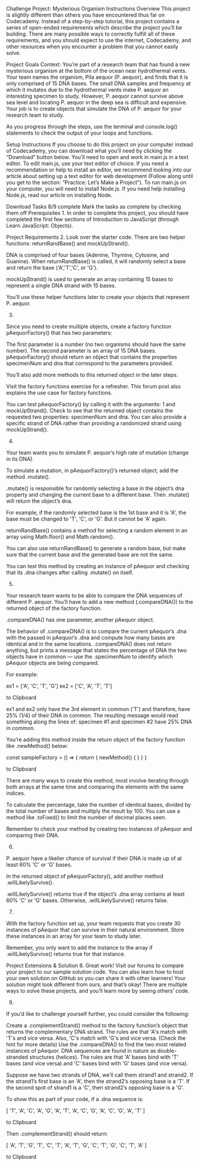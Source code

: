Challenge Project: Mysterious Organism Instructions
Overview
This project is slightly different than others you have encountered thus far on Codecademy. Instead of a step-by-step tutorial, this project contains a series of open-ended requirements which describe the project you’ll be building. There are many possible ways to correctly fulfill all of these requirements, and you should expect to use the internet, Codecademy, and other resources when you encounter a problem that you cannot easily solve.

Project Goals
Context: You’re part of a research team that has found a new mysterious organism at the bottom of the ocean near hydrothermal vents. Your team names the organism, Pila aequor (P. aequor), and finds that it is only comprised of 15 DNA bases. The small DNA samples and frequency at which it mutates due to the hydrothermal vents make P. aequor an interesting specimen to study. However, P. aequor cannot survive above sea level and locating P. aequor in the deep sea is difficult and expensive. Your job is to create objects that simulate the DNA of P. aequor for your research team to study.

As you progress through the steps, use the terminal and console.log() statements to check the output of your loops and functions.

Setup Instructions
If you choose to do this project on your computer instead of Codecademy, you can download what you’ll need by clicking the “Download” button below. You’ll need to open and work in main.js in a text editor. To edit main.js, use your text editor of choice. If you need a recommendation or help to install an editor, we recommend looking into our article about setting up a text editor for web development (Follow along until you get to the section: “Practice: Let’s Make a Project”). To run main.js on your computer, you will need to install Node.js. If you need help installing Node.js, read our article on installing Node.

Download
Tasks
8/9 complete
Mark the tasks as complete by checking them off
Prerequisites
1.
In order to complete this project, you should have completed the first few sections of Introduction to JavaScript (through Learn JavaScript: Objects).

Project Requirements
2.
Look over the starter code. There are two helper functions: returnRandBase() and mockUpStrand().

DNA is comprised of four bases (Adenine, Thymine, Cytosine, and Guanine). When returnRandBase() is called, it will randomly select a base and return the base ('A','T','C', or 'G').

mockUpStrand() is used to generate an array containing 15 bases to represent a single DNA strand with 15 bases.

You’ll use these helper functions later to create your objects that represent P. aequor.

3.
Since you need to create multiple objects, create a factory function pAequorFactory() that has two parameters:

The first parameter is a number (no two organisms should have the same number).
The second parameter is an array of 15 DNA bases.
pAequorFactory() should return an object that contains the properties specimenNum and dna that correspond to the parameters provided.

You’ll also add more methods to this returned object in the later steps.

Visit the factory functions exercise for a refresher. This forum post also explains the use case for factory functions.

You can test pAequorFactory() by calling it with the arguments: 1 and mockUpStrand(). Check to see that the returned object contains the requested two properties: specimenNum and dna. You can also provide a specific strand of DNA rather than providing a randomized strand using mockUpStrand().

4.
Your team wants you to simulate P. aequor‘s high rate of mutation (change in its DNA).

To simulate a mutation, in pAequorFactory()‘s returned object, add the method .mutate().

.mutate() is responsible for randomly selecting a base in the object’s dna property and changing the current base to a different base. Then .mutate() will return the object’s dna.

For example, if the randomly selected base is the 1st base and it is 'A', the base must be changed to 'T', 'C', or 'G'. But it cannot be 'A' again.

returnRandBase() contains a method for selecting a random element in an array using Math.floor() and Math.random().

You can also use returnRandBase() to generate a random base, but make sure that the current base and the generated base are not the same.

You can test this method by creating an instance of pAequor and checking that its .dna changes after calling .mutate() on itself.

5.
Your research team wants to be able to compare the DNA sequences of different P. aequor. You’ll have to add a new method (.compareDNA()) to the returned object of the factory function.

.compareDNA() has one parameter, another pAequor object.

The behavior of .compareDNA() is to compare the current pAequor‘s .dna with the passed in pAequor‘s .dna and compute how many bases are identical and in the same locations. .compareDNA() does not return anything, but prints a message that states the percentage of DNA the two objects have in common — use the .specimenNum to identify which pAequor objects are being compared.

For example:

ex1 = ['A', 'C', 'T', 'G']
ex2 = ['C', 'A', 'T', 'T']

to Clipboard

ex1 and ex2 only have the 3rd element in common ('T') and therefore, have 25% (1/4) of their DNA in common. The resulting message would read something along the lines of: specimen #1 and specimen #2 have 25% DNA in common.

You’re adding this method inside the return object of the factory function like .newMethod() below:

const sampleFactory = () => {
  return {
    newMethod() {
    }
  }
}

to Clipboard

There are many ways to create this method, most involve iterating through both arrays at the same time and comparing the elements with the same indices.

To calculate the percentage, take the number of identical bases, divided by the total number of bases and multiply the result by 100. You can use a method like .toFixed() to limit the number of decimal places seen.

Remember to check your method by creating two instances of pAequor and comparing their DNA.

6.
P. aequor have a likelier chance of survival if their DNA is made up of at least 60% 'C' or 'G' bases.

In the returned object of pAequorFactory(), add another method .willLikelySurvive().

.willLikelySurvive() returns true if the object’s .dna array contains at least 60% 'C' or 'G' bases. Otherwise, .willLikelySurvive() returns false.

7.
With the factory function set up, your team requests that you create 30 instances of pAequor that can survive in their natural environment. Store these instances in an array for your team to study later.

Remember, you only want to add the instance to the array if .willLikelySurvive() returns true for that instance.

Project Extensions & Solution
8.
Great work! Visit our forums to compare your project to our sample solution code. You can also learn how to host your own solution on GitHub so you can share it with other learners! Your solution might look different from ours, and that’s okay! There are multiple ways to solve these projects, and you’ll learn more by seeing others’ code.

9.
If you’d like to challenge yourself further, you could consider the following:

Create a .complementStrand() method to the factory function’s object that returns the complementary DNA strand. The rules are that 'A's match with 'T's and vice versa. Also, 'C's match with 'G's and vice versa. (Check the hint for more details)
Use the .compareDNA() to find the two most related instances of pAequor.
DNA sequences are found in nature as double-stranded structures (helices). The rules are that 'A' bases bind with 'T' bases (and vice versa) and 'C' bases bind with 'G' bases (and vice versa).

Suppose we have two strands of DNA, we’ll call them strand1 and strand2. If the strand1’s first base is an 'A', then the strand2’s opposing base is a 'T'. If the second spot of strand1 is a 'C', then strand2’s opposing base is a 'G'.

To show this as part of your code, if a .dna sequence is:

[ 'T', 'A', 'C', 'A', 'G', 'A', 'T', 'A', 'C', 'G', 'A', 'C', 'G', 'A', 'T' ]

to Clipboard

Then .complementStrand() should return:

[ 'A', 'T', 'G', 'T', 'C', 'T', 'A', 'T', 'G', 'C', 'T', 'G', 'C', 'T', 'A' ]

to Clipboard